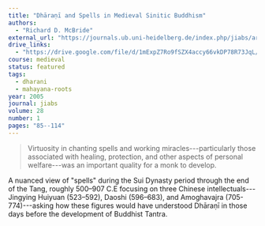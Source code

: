 ```yaml
---
title: "Dhāraṇī and Spells in Medieval Sinitic Buddhism"
authors:
  - "Richard D. McBride"
external_url: "https://journals.ub.uni-heidelberg.de/index.php/jiabs/article/download/8958/2851"
drive_links:
  - "https://drive.google.com/file/d/1mExpZ7Ro9fSZX4accy66vkDP78R73JqL/view?usp=sharing"
course: medieval
status: featured
tags:
  - dharani
  - mahayana-roots
year: 2005
journal: jiabs
volume: 28
number: 1
pages: "85--114"
---
```


> Virtuosity in chanting spells and working miracles---particularly those associated with healing,
protection, and other aspects of personal welfare---was an important quality for a monk to develop.

A nuanced view of "spells" during the Sui Dynasty period through the end of the Tang, roughly 500–907 C.E focusing on three Chinese intellectuals---Jingying Huiyuan (523–592), Daoshi (596–683), and Amoghavajra (705-774)---asking how these figures would have understood Dhāraṇī in those days before the development of Buddhist Tantra.
